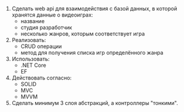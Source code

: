 1. Сделать web api для взаимодействия с базой данных, в которой хранятся данные о видеоиграх:
   - название
   - студия разработчик
   - несколько жанров, которым соответствует игра
2. Реализовать:
   - CRUD операции
   - метод для получения списка игр определённого жанра
3. Использовать:
   - .NET Core
   - EF
4. Действовать согласно:
   - SOLID
   - MVC
   - MVVM
5. Сделать минимум 3 слоя абстракций, а контроллеры "тонкими".
